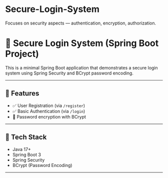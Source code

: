 # Secure-Login-System
Focuses on security aspects — authentication, encryption, authorization.

# 🔐 Secure Login System (Spring Boot Project)

This is a minimal Spring Boot application that demonstrates a secure login system using Spring Security and BCrypt password encoding.

---

## 🚀 Features

- ✅ User Registration (via `/register`)
- ✅ Basic Authentication (via `/login`)
- 🔐 Password encryption with BCrypt

---

## 🧱 Tech Stack

- Java 17+
- Spring Boot 3
- Spring Security
- BCrypt (Password Encoding)

---
